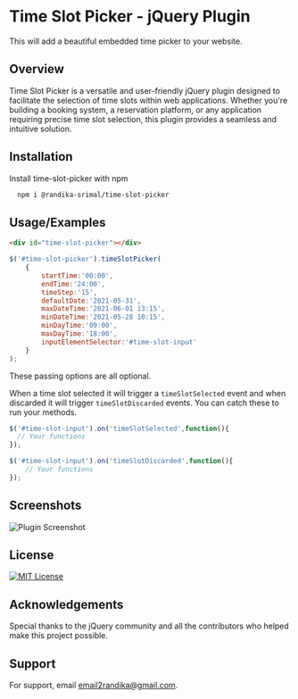 
# Time Slot Picker - jQuery Plugin

This will add a beautiful embedded time picker to your website. 

## Overview 

Time Slot Picker is a versatile and user-friendly jQuery plugin designed to facilitate the selection of time slots within web applications. Whether you're building a booking system, a reservation platform, or any application requiring precise time slot selection, this plugin provides a seamless and intuitive solution.


## Installation 

Install time-slot-picker with npm

```bash 
  npm i @randika-srimal/time-slot-picker
```
    
## Usage/Examples

```html
<div id="time-slot-picker"></div>
```
```javascript
$('#time-slot-picker').timeSlotPicker(
    {
        startTime:'00:00',
        endTime:'24:00',
        timeStep:'15',
        defaultDate:'2021-05-31',
        maxDateTime:'2021-06-01 13:15',
        minDateTime:'2021-05-28 10:15',
        minDayTime:'09:00',
        maxDayTime:'18:00',
        inputElementSelector:'#time-slot-input'
    }
);
```
These passing options are all optional.

When a time slot selected it will trigger a `timeSlotSelected` event and when discarded it will trigger `timeSlotDiscarded` events. You can catch these to run your methods.

```javascript
$('#time-slot-input').on('timeSlotSelected',function(){
  // Your functions
});

$('#time-slot-input').on('timeSlotDiscarded',function(){
    // Your functions
});
```
  
## Screenshots

![Plugin Screenshot](https://user-images.githubusercontent.com/7983447/120070508-83034380-c0a8-11eb-8883-9ad530c151bb.png)

  
## License

[![MIT License](https://img.shields.io/badge/License-MIT-yellow.svg)](https://opensource.org/licenses/)

## Acknowledgements

Special thanks to the jQuery community and all the contributors who helped make this project possible.
 
## Support

For support, email email2randika@gmail.com.

  
